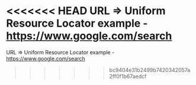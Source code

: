 <<<<<<< HEAD
URL => Uniform Resource Locator
example - https://www.google.com/search
=======
URL => Uniform Resource Locator
example - https://www.google.com/search
>>>>>>> bc9404e31b2499b7420342057a2ff0f1b67aedcf
